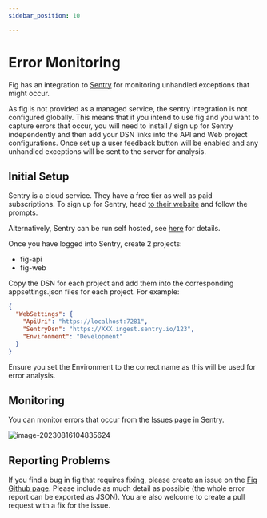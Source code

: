 ```yaml
---
sidebar_position: 10

---
```


# Error Monitoring

Fig has an integration to [Sentry](sentry.io) for monitoring unhandled exceptions that might occur. 

As fig is not provided as a managed service, the sentry integration is not configured globally. This means that if you intend to use fig and you want to capture errors that occur, you will need to install / sign up for Sentry independently and then add your DSN links into the API and Web project configurations. Once set up a user feedback button will be enabled and any unhandled exceptions will be sent to the server for analysis.



## Initial Setup

Sentry is a cloud service. They have a free tier as well as paid subscriptions. To sign up for Sentry, head [to their website](https://sentry.io/welcome/) and follow the prompts.

Alternatively, Sentry can be run self hosted, see [here](https://develop.sentry.dev/self-hosted/) for details.

Once you have logged into Sentry, create 2 projects:

- fig-api
- fig-web

Copy the DSN for each project and add them into the corresponding appsettings.json files for each project. For example:

```json
{
  "WebSettings": {
    "ApiUri": "https://localhost:7281",
    "SentryDsn": "https://XXX.ingest.sentry.io/123",
    "Environment": "Development"
  }
}
```

Ensure you set the Environment to the correct name as this will be used for error analysis.

## Monitoring

You can monitor errors that occur from the Issues page in Sentry.

![image-20230816104835624](C:\Users\u043254\AppData\Roaming\Typora\typora-user-images\image-20230816104835624.png)

## Reporting Problems

If you find a bug in fig that requires fixing, please create an issue on the [Fig Github page](https://github.com/mzbrau/fig/issues). Please include as much detail as possible (the whole error report can be exported as JSON). You are also welcome to create a pull request with a fix for the issue.